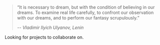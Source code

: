 > “It is necessary to dream, but with the condition of believing in our dreams. To examine real life carefully, to confront our observation with our dreams, and to perform our fantasy scrupulously.”
>
> -- <cite>Vladimir Ilyich Ulyanov, Lenin</cite>

Looking for projects to collaborate on.
<!--
**afonsolpjr/afonsolpjr** is a ✨ _special_ ✨ repository because its `README.md` (this file) appears on your GitHub profile.

Here are some ideas to get you started:

- 🔭 I’m currently working on ...
- 🌱 I’m currently learning ...
- 👯 I’m looking to collaborate on ...
- 🤔 I’m looking for help with ...
- 💬 Ask me about ...
- 📫 How to reach me: ...
- 😄 Pronouns: ...
- ⚡ Fun fact: ...
-->
